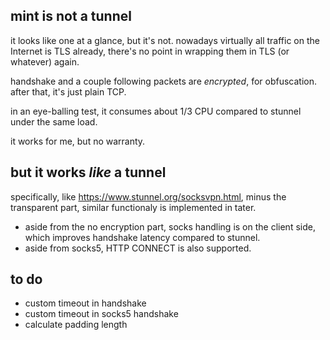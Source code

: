 ## mint is not a tunnel
it looks like one at a glance, but it's not.
nowadays virtually all traffic on the Internet is TLS already,
there's no point in wrapping them in TLS (or whatever) again.

handshake and a couple following packets are _encrypted_, for obfuscation.
after that, it's just plain TCP.

in an eye-balling test, it consumes about 1/3 CPU compared to stunnel under the same load.

it works for me, but no warranty.

## but it works _like_ a tunnel
specifically, like https://www.stunnel.org/socksvpn.html,
minus the transparent part, similar functionaly is implemented in tater.
* aside from the no encryption part, socks handling is on the client side,
which improves handshake latency compared to stunnel.
* aside from socks5, HTTP CONNECT is also supported.

## to do
- custom timeout in handshake
- custom timeout in socks5 handshake
- calculate padding length
